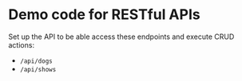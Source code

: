 # Demo code for RESTful APIs

Set up the API to be able access these endpoints and execute CRUD actions:

* `/api/dogs`
* `/api/shows`
